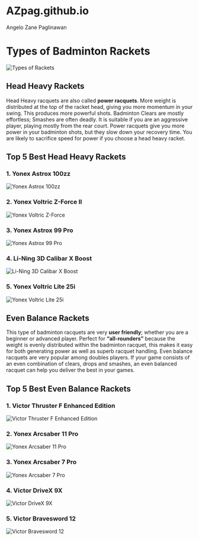 # AZpag.github.io
Angelo Zane Paglinawan
# Types of Badminton Rackets
 ![Types of Rackets](https://cdn.shopify.com/s/files/1/0020/9407/1890/files/4_480x480.jpg?v=1559302482)
## Head Heavy Rackets
Head Heavy racquets are also called **power racquets**. More weight is distributed at the top of the racket head, giving you more momentum in your swing. This produces more powerful shots. Badminton Clears are mostly effortless; Smashes are often deadly. It is suitable if you are an aggressive player, playing mostly from the rear court.
Power racquets give you more power in your badminton shots, but they slow down your recovery time. You are likely to sacrifice speed for power if you choose a head heavy racket.
## Top 5 Best Head Heavy Rackets
### 1. Yonex Astrox 100zz
![Yonex Astrox 100zz](https://triplepointsports.com/cdn/shop/articles/AX100ZZ-N_00-900x900.jpg?v=1683539035)
### 2. Yonex Voltric Z-Force II
![Yonex Voltric Z-Force](https://lzd-img-global.slatic.net/g/p/2338d6c23e58890f45ca74ef99e3845d.jpg_720x720q80.jpg)
### 3. Yonex Astrox 99 Pro
![Yonex Astrox 99 Pro](https://encrypted-tbn0.gstatic.com/images?q=tbn:ANd9GcTNYKdCQ8KZLcp6HptyXAIu0LibIbC5UJDpmCVlm4jUZ3RICOU7q4_9DWqEcJ0rAzzWOfQ&usqp=CAU)
### 4. Li-Ning 3D Calibar X Boost
![Li-Ning 3D Calibar X Boost](https://www.liningthailand.com/image/cache/catalog/Technology/Calibar-series-734x734.jpg)
### 5.  Yonex Voltric Lite 25i
![ Yonex Voltric Lite 25i](https://rukminim2.flixcart.com/image/850/1000/xif0q/racquet/5/h/y/-original-imagtgbkczhwsqhg.jpeg?q=90)
## Even Balance Rackets
This type of badminton racquets are very **user friendly**; whether you are a beginner or advanced player.
Perfect for **“all-rounders”** because the weight is evenly distributed within the badminton racquet, this makes it easy for both generating power as well as superb racquet handling.
Even balance racquets are very popular among doubles players. If your game consists of an even combination of clears, drops and smashes, an even balanced racquet can help you deliver the best in your games.
## Top 5 Best Even Balance Rackets
### 1. Victor Thruster F Enhanced Edition
![Victor Thruster F Enhanced Edition]( https://i.ebayimg.com/images/g/ZlAAAOSwpJZkEHym/s-l400.png )
### 2. Yonex Arcsaber 11 Pro
![Yonex Arcsaber 11 Pro]( https://lzd-img-global.slatic.net/g/p/ad492300677fc573515b7651699ae62d.jpg_720x720q80.jpg)
### 3. Yonex Arcsaber 7 Pro
![Yonex Arcsaber 7 Pro](https://img.ws.mms.shopee.ph/sg-11134201-7qvfi-lgis14fbxozn7c)
### 4. Victor DriveX 9X
![Victor DriveX 9X](https://media.karousell.com/media/photos/products/2023/3/14/victor_drive_x_9x_new_original_1678777240_d872dd89_progressive)
### 5. Victor Bravesword 12
![Victor Bravesword 12](https://down-ph.img.susercontent.com/file/05b61f6c3d17b82bb0bbc24799196b42)
